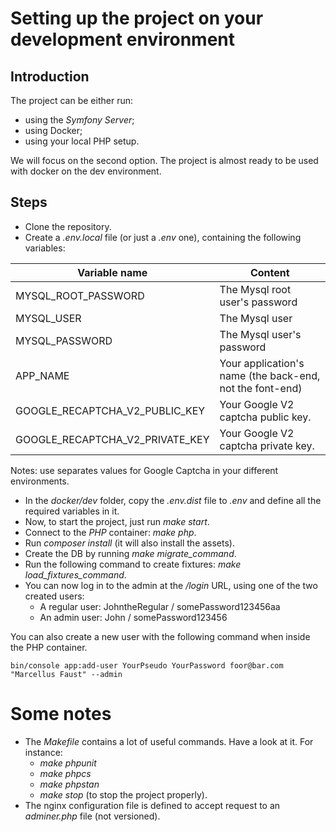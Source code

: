 # Setting up the project on your development environment

## Introduction

The project can be either run:
* using the _Symfony Server_;
* using Docker;
* using your local PHP setup.

We will focus on the second option. The project is almost ready to be used with docker
on the dev environment.

## Steps

* Clone the repository.
* Create a _.env.local_ file (or just a _.env_ one), containing the following variables:


| Variable name                   | Content                                                  |
|---------------------------------|----------------------------------------------------------|
| MYSQL_ROOT_PASSWORD             | The Mysql root user's password                           |
| MYSQL_USER                      | The Mysql user                                           |
| MYSQL_PASSWORD                  | The Mysql user's password                                |
| APP_NAME                        | Your application's name (the back-end, not the font-end) |
| GOOGLE_RECAPTCHA_V2_PUBLIC_KEY  | Your Google V2 captcha public key.                       |
| GOOGLE_RECAPTCHA_V2_PRIVATE_KEY | Your Google V2 captcha private key.                      |

Notes: use separates values for Google Captcha in your different environments.

* In the _docker/dev_ folder, copy the _.env.dist_ file to _.env_ and define all the required variables in it.
* Now, to start the project, just run _make start_.
* Connect to the _PHP_ container: _make php_.
* Run _composer install_ (it will also install the assets).
* Create the DB by running _make migrate_command_.
* Run the following command to create fixtures: _make load_fixtures_command_.
* You can now log in to the admin at the _/login_ URL, using one of the two created users:
  * A regular user: JohntheRegular / somePassword123456aa
  * An admin user: John / somePassword123456

You can also create a new user with the following command when inside the PHP container.

```
bin/console app:add-user YourPseudo YourPassword foor@bar.com "Marcellus Faust" --admin
```

# Some notes

* The _Makefile_ contains a lot of useful commands. Have a look at it. For instance:
  * _make phpunit_
  * _make phpcs_
  * _make phpstan_
  * _make stop_ (to stop the project properly).
* The nginx configuration file is defined to accept request to an _adminer.php_ file (not versioned).
